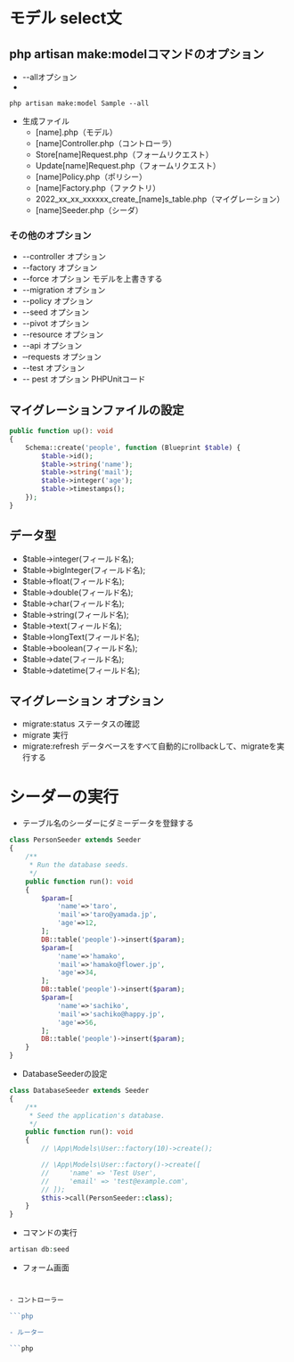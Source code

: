 # モデル select文

## php artisan make:modelコマンドのオプション

- --allオプション
- 
```
php artisan make:model Sample --all
```

- 生成ファイル
    - [name].php（モデル）
    - [name]Controller.php（コントローラ）
    - Store[name]Request.php（フォームリクエスト）
    - Update[name]Request.php（フォームリクエスト）
    - [name]Policy.php（ポリシー）
    - [name]Factory.php（ファクトリ）
    - 2022_xx_xx_xxxxxx_create_[name]s_table.php（マイグレーション）
    - [name]Seeder.php（シーダ）

### その他のオプション

- --controller オプション
- --factory オプション
- --force オプション モデルを上書きする
- --migration オプション
- --policy オプション
- --seed オプション
- --pivot オプション
- --resource オプション
- --api オプション
- ‐‐requests オプション
- --test オプション
- -- pest オプション PHPUnitコード

## マイグレーションファイルの設定

```php
public function up(): void
{
    Schema::create('people', function (Blueprint $table) {
        $table->id();
        $table->string('name');
        $table->string('mail');
        $table->integer('age');
        $table->timestamps();
    });
}
```

## データ型

- $table->integer(フィールド名);
- $table->bigInteger(フィールド名);
- $table->float(フィールド名);
- $table->double(フィールド名);
- $table->char(フィールド名);
- $table->string(フィールド名);
- $table->text(フィールド名);
- $table->longText(フィールド名);
- $table->boolean(フィールド名);
- $table->date(フィールド名);
- $table->datetime(フィールド名);

## マイグレーション オプション

- migrate:status ステータスの確認
- migrate 実行
- migrate:refresh データベースをすべて自動的にrollbackして、migrateを実行する

# シーダーの実行

- テーブル名のシーダーにダミーデータを登録する

```php
class PersonSeeder extends Seeder
{
    /**
     * Run the database seeds.
     */
    public function run(): void
    {
        $param=[
            'name'=>'taro',
            'mail'=>'taro@yamada.jp',
            'age'=>12,
        ];
        DB::table('people')->insert($param);
        $param=[
            'name'=>'hamako',
            'mail'=>'hamako@flower.jp',
            'age'=>34,
        ];
        DB::table('people')->insert($param);
        $param=[
            'name'=>'sachiko',
            'mail'=>'sachiko@happy.jp',
            'age'=>56,
        ];
        DB::table('people')->insert($param);
    }
}
```

- DatabaseSeederの設定

```php
class DatabaseSeeder extends Seeder
{
    /**
     * Seed the application's database.
     */
    public function run(): void
    {
        // \App\Models\User::factory(10)->create();

        // \App\Models\User::factory()->create([
        //     'name' => 'Test User',
        //     'email' => 'test@example.com',
        // ]);
        $this->call(PersonSeeder::class);
    }
}
```

- コマンドの実行

```php
artisan db:seed
```




- フォーム画面

```php


‐ コントローラー

```php

- ルーター

```php
